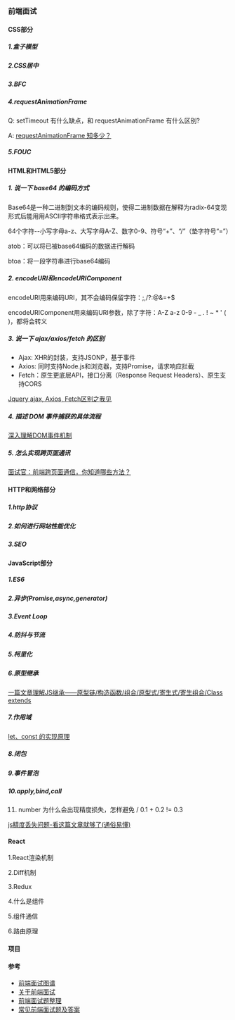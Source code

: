 ### 前端面试

#### CSS部分

##### 1.盒子模型

##### 2.CSS居中

##### 3.BFC

##### 4.requestAnimationFrame

Q: setTimeout 有什么缺点，和 requestAnimationFrame 有什么区别?

A: [requestAnimationFrame 知多少？](https://www.cnblogs.com/onepixel/p/7078617.html)

##### 5.FOUC

#### HTML和HTML5部分

##### 1. 说一下 base64 的编码方式

Base64是一种二进制到文本的编码规则，使得二进制数据在解释为radix-64变现形式后能用用ASCII字符串格式表示出来。

64个字符--小写字母a-z、大写字母A-Z、数字0-9、符号“+”、“/”（垫字符号“=”）

atob：可以将已被base64编码的数据进行解码

btoa：将一段字符串进行base64编码

##### 2. encodeURI和encodeURIComponent

encodeURI用来编码URI，其不会编码保留字符：;,/?:@&=+$

encodeURIComponent用来编码URI参数，除了字符：A-Z a-z 0-9 - _ . ! ~ * ' ( )，都将会转义

##### 3. 说一下 ajax/axios/fetch 的区别

* Ajax: XHR的封装，支持JSONP，基于事件
* Axios: 同时支持Node.js和浏览器，支持Promise，请求响应拦截
* Fetch：原生更底层API，接口分离（Response Request Headers）、原生支持CORS

[Jquery ajax, Axios, Fetch区别之我见](https://segmentfault.com/a/1190000012836882)

##### 4. 描述 DOM 事件捕获的具体流程

[深入理解DOM事件机制](https://juejin.cn/post/6844903781969166349)

##### 5. 怎么实现跨页面通讯

[面试官：前端跨页面通信，你知道哪些方法？](https://juejin.cn/post/6844903811232825357)

#### HTTP和网络部分

##### 1.http协议

##### 2.如何进行网站性能优化

##### 3.SEO

#### JavaScript部分

##### 1.ES6

##### 2.异步(Promise,async,generator)

##### 3.Event Loop

##### 4.防抖与节流

##### 5.柯里化

##### 6.原型继承

[一篇文章理解JS继承——原型链/构造函数/组合/原型式/寄生式/寄生组合/Class extends](https://segmentfault.com/a/1190000015727237)

##### 7.作用域

[let、const 的实现原理](https://zhuanlan.zhihu.com/p/140263205)

##### 8.闭包

##### 9.事件冒泡

##### 10.apply,bind,call

11. number 为什么会出现精度损失，怎样避免 / 0.1 + 0.2 != 0.3

[js精度丢失问题-看这篇文章就够了(通俗易懂)](https://zhuanlan.zhihu.com/p/100353781)

#### React

1.React渲染机制

2.Diff机制

3.Redux

4.什么是组件

5.组件通信

6.路由原理

#### 项目

#### 参考

* [前端面试图谱](https://yuchengkai.cn/docs/zh/frontend/)
* [关于前端面试](https://mdluo.com/2016-02-28/about-front-end-interview/)
* [前端面试题整理](https://www.jianshu.com/p/feab89b88d6b)
* [常见前端面试题及答案](https://www.cnblogs.com/syfwhu/p/4434132.html)